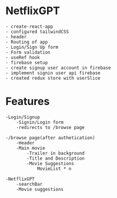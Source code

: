 # NetflixGPT

    - create-react-app
    - configured tailwindCSS
    - header
    - Routing of app
    - Login/Sign Up form
    - Form validation
    - useRef hook
    - firebase setup
    - create signup user account in firebase
    - implement signin user api firebase
    - created redux store with userSlice

# Features

    -Login/Signup
        -Signin/Login form
        -redirects to /browse page

    -/browse page(after authetication)
        -Header
        -Main movie
            -Trailer in background
            -Title and Description
            -Movie Suggestions
                MovieList * n

    -NetflixGPT
        -searchBar
        -Movie suggestions
